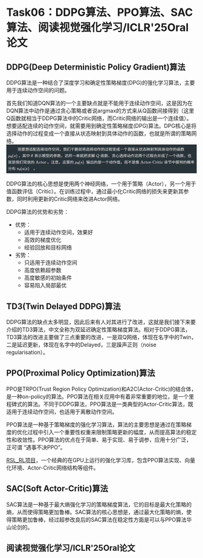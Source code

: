 # Task06：DDPG算法、PPO算法、SAC算法、阅读视觉强化学习/ICLR'25Oral论文


## DDPG(Deep Deterministic Policy Gradient)算法
DDPG算法是一种结合了深度学习和确定性策略梯度(DPG)的强化学习算法，主要用于连续动作空间的问题。

首先我们知道DQN算法的一个主要缺点就是不能用于连续动作空间，这是因为在DQN算法中动作是通过贪心策略或者说argmax的方式来从Q函数间接得到（这里Q函数就相当于DDPG算法中的Critic网络，而Critic网络的输出是一个连续值）。想要适配连续的动作空间，就需要用到确定性策略梯度(DPG)算法。DPG核心是将选择动作的过程变成一个直接从状态映射到具体动作的函数，也就是所谓的策略网络。
![μθ(s)](../../images/task06_11-1.png)

DDPG算法的核心思想是使用两个神经网络，一个用于策略（Actor），另一个用于值函数评估（Critic）。在训练过程中，通过最小化Critic网络的损失来更新其参数，同时利用更新的Critic网络来改进Actor网络。

DDPG算法的优势和劣势：
- 优势：
  - 适用于连续动作空间，效果好
  - 高效的梯度优化
  - 经验回放和目标网络
- 劣势：
  - 只适用于连续动作空间
  - 高度依赖超参数
  - 高度敏感的初始条件
  - 容易陷入局部最优

## TD3(Twin Delayed DDPG)算法
DDPG算法的缺点太多明显，因此后来有人对其进行了改进，这就是我们接下来要介绍的TD3算法，中文全称为双延迟确定性策略梯度算法。相对于DDPG算法，TD3算法的改进主要做了三点重要的改进，一是双Q网络，体现在名字中的Twin，二是延迟更新，体现在名字中的Delayed，三是躁声正则（noise regularisation）。

## PPO(Proximal Policy Optimization)算法
PPO是TRPO(Trust Region Policy Optimization)和A2C(Actor-Critic)的结合体，是一种on-policy的算法。PPO算法在相关应用中有着非常重要的地位，是一个里程碑式的算法。不同于DDPG算法，PPO算法是一类典型的Actor-Critic算法，既适用于连续动作空间，也适用于离散动作空间。

PPO算法是一种基于策略梯度的强化学习算法，算法的主要思想是通过在策略梯度的优化过程中引入一个重要性权重来限制策略更新的幅度，从而提高算法的稳定性和收敛性。PPO算法的优点在于简单、易于实现、易于调参，应用十分广泛，正可谓 “遇事不决PPO”。

[RSL_RL项目](https://github.com/leggedrobotics/rsl_rl)，一个经典的在GPU上运行的强化学习库，包含PPO算法实现、向量化环境、Actor-Critic网络结构等组件。

## SAC(Soft Actor-Critic)算法
SAC算法是一种基于最大熵强化学习的策略梯度算法，它的目标是最大化策略的熵，从而使得策略更加鲁棒。SAC算法的核心思想是，通过最大化策略的熵，使得策略更加鲁棒，经过超参改良后的SAC算法在稳定性方面是可以与PPO算法华山论剑的。

## 阅读视觉强化学习/ICLR'25Oral论文

